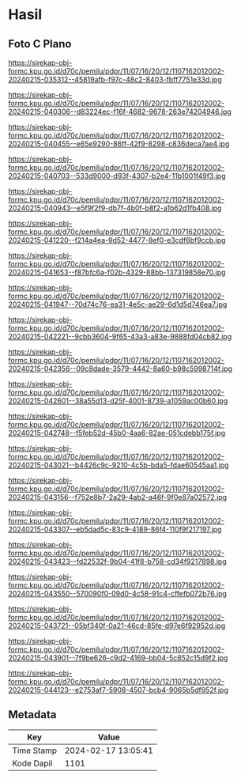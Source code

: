 # Hasil

## Foto C Plano

https://sirekap-obj-formc.kpu.go.id/d70c/pemilu/pdpr/11/07/16/20/12/1107162012002-20240215-035312--45819afb-f97c-48c2-8403-fbff7751e33d.jpg

https://sirekap-obj-formc.kpu.go.id/d70c/pemilu/pdpr/11/07/16/20/12/1107162012002-20240215-040306--d83224ec-f16f-4682-9678-263e74204946.jpg

https://sirekap-obj-formc.kpu.go.id/d70c/pemilu/pdpr/11/07/16/20/12/1107162012002-20240215-040455--e65e9290-86ff-42f9-8298-c836deca7ae4.jpg

https://sirekap-obj-formc.kpu.go.id/d70c/pemilu/pdpr/11/07/16/20/12/1107162012002-20240215-040703--533d9000-d93f-4307-b2e4-11b1001f49f3.jpg

https://sirekap-obj-formc.kpu.go.id/d70c/pemilu/pdpr/11/07/16/20/12/1107162012002-20240215-040943--e5f9f2f9-db7f-4b0f-b8f2-a1b62d1fb408.jpg

https://sirekap-obj-formc.kpu.go.id/d70c/pemilu/pdpr/11/07/16/20/12/1107162012002-20240215-041220--f214a4ea-9d52-4477-8ef0-e3cdf6bf9ccb.jpg

https://sirekap-obj-formc.kpu.go.id/d70c/pemilu/pdpr/11/07/16/20/12/1107162012002-20240215-041653--f87bfc6a-f02b-4329-88bb-137319858e70.jpg

https://sirekap-obj-formc.kpu.go.id/d70c/pemilu/pdpr/11/07/16/20/12/1107162012002-20240215-041947--70d74c76-ea31-4e5c-ae29-6d1d5d746ea7.jpg

https://sirekap-obj-formc.kpu.go.id/d70c/pemilu/pdpr/11/07/16/20/12/1107162012002-20240215-042221--9cbb3604-9f65-43a3-a83e-9888fd04cb82.jpg

https://sirekap-obj-formc.kpu.go.id/d70c/pemilu/pdpr/11/07/16/20/12/1107162012002-20240215-042356--09c8dade-3579-4442-8a60-b98c5998714f.jpg

https://sirekap-obj-formc.kpu.go.id/d70c/pemilu/pdpr/11/07/16/20/12/1107162012002-20240215-042601--38a55d13-d25f-4001-8739-a1059ac00b60.jpg

https://sirekap-obj-formc.kpu.go.id/d70c/pemilu/pdpr/11/07/16/20/12/1107162012002-20240215-042748--f5feb52d-45b0-4aa6-82ae-051cdebb175f.jpg

https://sirekap-obj-formc.kpu.go.id/d70c/pemilu/pdpr/11/07/16/20/12/1107162012002-20240215-043021--b4426c9c-9210-4c5b-bda5-fdae60545aa1.jpg

https://sirekap-obj-formc.kpu.go.id/d70c/pemilu/pdpr/11/07/16/20/12/1107162012002-20240215-043156--f752e8b7-2a29-4ab2-a46f-9f0e87a02572.jpg

https://sirekap-obj-formc.kpu.go.id/d70c/pemilu/pdpr/11/07/16/20/12/1107162012002-20240215-043307--eb5dad5c-83c9-4189-86f4-110f9f217197.jpg

https://sirekap-obj-formc.kpu.go.id/d70c/pemilu/pdpr/11/07/16/20/12/1107162012002-20240215-043423--fd22532f-9b04-41f8-b758-cd34f9217898.jpg

https://sirekap-obj-formc.kpu.go.id/d70c/pemilu/pdpr/11/07/16/20/12/1107162012002-20240215-043550--570090f0-09d0-4c58-91c4-cffefb072b76.jpg

https://sirekap-obj-formc.kpu.go.id/d70c/pemilu/pdpr/11/07/16/20/12/1107162012002-20240215-043721--05bf340f-0a21-46cd-85fe-d97e6f92952d.jpg

https://sirekap-obj-formc.kpu.go.id/d70c/pemilu/pdpr/11/07/16/20/12/1107162012002-20240215-043901--7f9be626-c9d2-4169-bb04-5c852c15d9f2.jpg

https://sirekap-obj-formc.kpu.go.id/d70c/pemilu/pdpr/11/07/16/20/12/1107162012002-20240215-044123--e2753af7-5908-4507-bcb4-9065b5df952f.jpg


## Metadata

| Key        | Value               |
| ---------- | ------------------- |
| Time Stamp | 2024-02-17 13:05:41 |
| Kode Dapil | 1101                |



